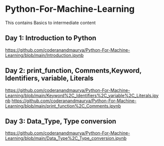 # Python-For-Machine-Learning
This contains Basics to intermediate content

## Day 1: Introduction to Python 
https://github.com/coderanandmaurya/Python-For-Machine-Learning/blob/main/Introduction.ipynb

## Day 2: print_function, Comments,Keyword, Identifiers, variable, Literals 
https://github.com/coderanandmaurya/Python-For-Machine-Learning/blob/main/Keyword%2C_Identifiers%2C_variable%2C_Literals.ipynb
https://github.com/coderanandmaurya/Python-For-Machine-Learning/blob/main/print_function%2C_Comments.ipynb

## Day 3: Data_Type, Type conversion
https://github.com/coderanandmaurya/Python-For-Machine-Learning/blob/main/Data_Type%2C_Type_conversion.ipynb

